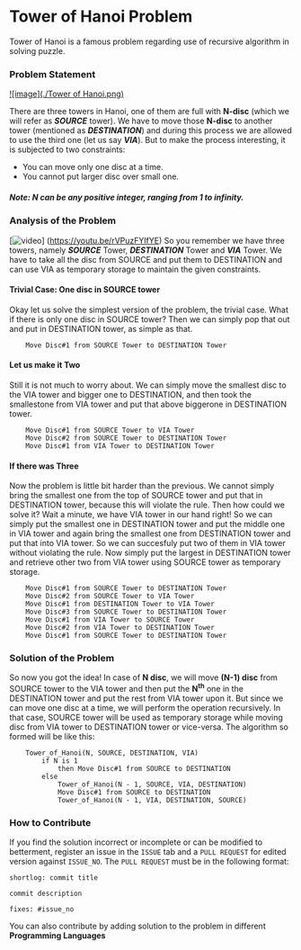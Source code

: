 # Tower of Hanoi Problem
Tower of Hanoi is a famous problem regarding use of recursive algorithm in solving puzzle.

### Problem Statement
[![image](./Tower of Hanoi.png)](https://en.wikipedia.org/wiki/Tower_of_Hanoi)

There are three towers in Hanoi, one of them are full with **N-disc** (which we will refer as _**SOURCE**_ tower). We have to move those **N-disc** to another tower (mentioned as _**DESTINATION**_) and during this process we are allowed to use the third one (let us say _**VIA**_). But to make the process interesting, it is subjected to two constraints:
* You can move only one disc at a time.
* You cannot put larger disc over small one.

##### Note: N can be any positive integer, ranging from 1 to infinity.

### Analysis of the Problem
[![video](http://www.iros2012.org/site/sites/default/files/imgs/iros2012_TowerOfHanoiProblem.png)] (https://youtu.be/rVPuzFYlfYE)
So you remember we have three towers, namely _**SOURCE**_ Tower, _**DESTINATION**_ Tower and _**VIA**_ Tower. We have to take all the disc from SOURCE and put them to DESTINATION and can use VIA as temporary storage to maintain the given constraints.

#### Trivial Case: One disc in SOURCE tower
Okay let us solve the simplest version of the problem, the trivial case. What if there is only one disc in SOURCE tower? Then we can simply pop that out and put in DESTINATION tower, as simple as that.
```
    Move Disc#1 from SOURCE Tower to DESTINATION Tower
```

#### Let us make it Two
Still it is not much to worry about. We can simply move the smallest disc to the VIA tower and bigger one to DESTINATION, and then took the smallestone from VIA tower and put that above biggerone in DESTINATION tower.
```
    Move Disc#1 from SOURCE Tower to VIA Tower
    Move Disc#2 from SOURCE Tower to DESTINATION Tower
    Move Disc#1 from VIA Tower to DESTINATION Tower
```

#### If there was Three
Now the problem is little bit harder than the previous. We cannot simply bring the smallest one from the top of SOURCE tower and put that in DESTINATION tower, because this will violate the rule. Then how could we solve it? Wait a minute, we have VIA tower in our hand right! So we can simply put the smallest one in DESTINATION tower and put the middle one in VIA tower and again bring the smallest one from DESTINATION tower and put that into VIA tower. So we can succesfuly put two of them in VIA tower without violating the rule. Now simply put the largest in DESTINATION tower and retrieve other two from VIA tower using SOURCE tower as temporary storage.
```
    Move Disc#1 from SOURCE Tower to DESTINATION Tower
    Move Disc#2 from SOURCE Tower to VIA Tower
    Move Disc#1 from DESTINATION Tower to VIA Tower
    Move Disc#3 from SOURCE Tower to DESTINATION Tower
    Move Disc#1 from VIA Tower to SOURCE Tower
    Move Disc#2 from VIA Tower to DESTINATION Tower
    Move Disc#1 from SOURCE Tower to DESTINATION Tower
```

### Solution of the Problem
So now you got the idea! In case of **N disc**, we will move **(N-1) disc** from SOURCE tower to the VIA tower and then put the **N<sup>th</sup>** one in the DESTINATION tower and put the rest from VIA tower upon it. But since we can move one disc at a time, we will perform the operation recursively. In that case, SOURCE tower will be used as temporary storage while moving disc from VIA tower to DESTINATION tower or vice-versa.
The algorithm so formed will be like this:
```
    Tower_of_Hanoi(N, SOURCE, DESTINATION, VIA)
        if N is 1
            then Move Disc#1 from SOURCE to DESTINATION
        else
            Tower_of_Hanoi(N - 1, SOURCE, VIA, DESTINATION)
            Move Disc#1 from SOURCE to DESTINATION
            Tower_of_Hanoi(N - 1, VIA, DESTINATION, SOURCE)
```

### How to Contribute
If you find the solution incorrect or incomplete or can be modified to betterment, register an issue in the `ISSUE` tab and a `PULL REQUEST` for edited version against `ISSUE_NO`. The `PULL REQUEST` must be in the following format:
```
shortlog: commit title

commit description

fixes: #issue_no
```
You can also contribute by adding solution to the problem in different **Programming Languages**